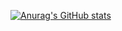 [![Anurag's GitHub stats](https://github-readme-stats.vercel.app/api?username=omar0k@show_icons=true&theme=gruvbox)](https://github.com/anuraghazra/github-readme-stats)
